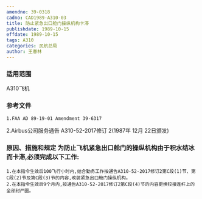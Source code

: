 ```yaml
---
amendno: 39-0318
cadno: CAD1989-A310-03
title: 防止紧急出口舱门操纵机构卡滞
publishdate: 1989-10-15
effdate: 1989-10-15
tags: A310
categories: 民航总局
author: 王春林
---
```


### 适用范围 
A310飞机

### 参考文件
    1.FAA AD 89-19-01 Amendment 39-6317 
2.Airbus公司服务通告 A310-52-2017修订 2(1987年 12月 22日颁发) 

### 原因、措施和规定     为防止飞机紧急出口舱门的操纵机构由于积水结冰而卡滞,必须完成以下工作: 
    1.在本指令生效后100飞行小时内,结合勤务工作按通告A310-52-2017修订2第C段(1)节、第C段(2)节及第C段(3)节的内容,改装紧急出口舱门操纵机构。 
    2.在本指令生效后9个月内,按通告A310-52-2017修订2第C段(4)节的内容更换铰接连杆上的全部封严圈。

